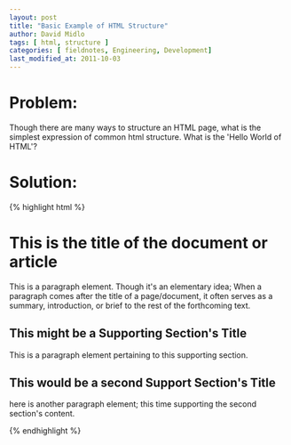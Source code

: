 ```yaml
---
layout: post
title: "Basic Example of HTML Structure"
author: David Midlo
tags: [ html, structure ]
categories: [ fieldnotes, Engineering, Development]
last_modified_at: 2011-10-03
---
```

# Problem:
Though there are many ways to structure an HTML page, what is the simplest expression of common html structure.  What is the 'Hello World of HTML'?

# Solution:
{% highlight html %}
<html>
<!-- The simplest expression of an html document's structure 
    is  made up of elements that are nested as parent, child, 
    & sibling to each other.-->
<!-- The root parent element of an html document is the <html> 
    element. -->
<!-- Though some elements are 'self-closing' elements, most HTML 
    elements require a closing or 'end' tag. The parent <html> 
    element along with its corresponding </html> closing tag are 
    an example of this. -->
    <body>
    <!-- to get to 'hello world'; after adding the <html> tag,
    a '<body></body>' tag is needed to provide a space to declare
    the content of the HTML document. -->
    <h1>This is the title of the document or article</h1>
    <!-- <h1> tags are used to describe the main heading.  Sub-
    headings through to <h1>-<h6> are available -->
        <p>
            This is a paragraph element.  Though it's an elementary idea;
            When a paragraph comes after the title of a page/document, it 
            often serves as a summary, introduction, or brief to the rest
            of the forthcoming text.
        </p>
        <h2>This might be a Supporting Section's Title</h2>
            <p>
                This is a paragraph element pertaining to this supporting
                section.
            </p>
        <h2>This would be a second Support Section's Title</h2>
            <p>
                here is another paragraph element; this time supporting
                the second section's content.
            </p>
    </body>  
</html>
{% endhighlight %}